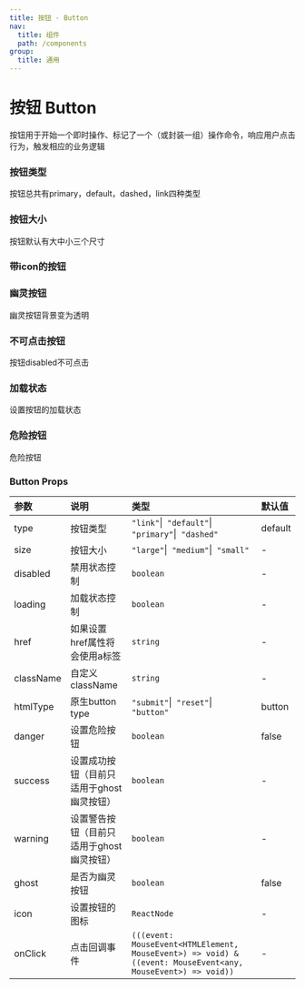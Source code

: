 ```yaml
---
title: 按钮 - Button
nav:
  title: 组件
  path: /components
group:
  title: 通用
---
```


# 按钮 Button

按钮用于开始一个即时操作、标记了一个（或封装一组）操作命令，响应用户点击行为，触发相应的业务逻辑


### 按钮类型

按钮总共有primary，default，dashed，link四种类型

<code src="./demos/basic.tsx"></code>

### 按钮大小

按钮默认有大中小三个尺寸

<code src="./demos/size.tsx"></code>

### 带icon的按钮

<code src="./demos/icon.tsx"></code>

### 幽灵按钮

幽灵按钮背景变为透明

<code src="./demos/ghost.tsx"></code>

### 不可点击按钮

按钮disabled不可点击

<code src="./demos/disabled.tsx"></code>

### 加载状态

设置按钮的加载状态

<code src="./demos/loading.tsx"></code>

### 危险按钮

危险按钮

<code src="./demos/danger.tsx"></code>

### Button Props

| 参数 | 说明 | 类型 | 默认值 |
| :--- | :--- | :--- | :----- |
| type      | 按钮类型 | `"link"`\|` "default"`\|` "primary"`\|` "dashed"`  | default      |
| size      | 按钮大小 | `"large"`\|` "medium"`\|` "small"`  | -      |
| disabled      | 禁用状态控制 | `boolean`  | -      |
| loading      | 加载状态控制 | `boolean`  | -      |
| href      | 如果设置href属性将会使用a标签 | `string`  | -      |
| className      | 自定义className | `string`  | -      |
| htmlType      | 原生button type | `"submit"`\|` "reset"`\|` "button"`  | button      |
| danger      | 设置危险按钮 | `boolean`  | false      |
| success      | 设置成功按钮（目前只适用于ghost幽灵按钮） | `boolean`  | -      |
| warning      | 设置警告按钮（目前只适用于ghost幽灵按钮） | `boolean`  | -      |
| ghost      | 是否为幽灵按钮 | `boolean`  | false      |
| icon      | 设置按钮的图标 | `ReactNode`  | -      |
| onClick      | 点击回调事件 | `(((event: MouseEvent<HTMLElement, MouseEvent>) => void) & ((event: MouseEvent<any, MouseEvent>) => void))`  | -      |


### 
